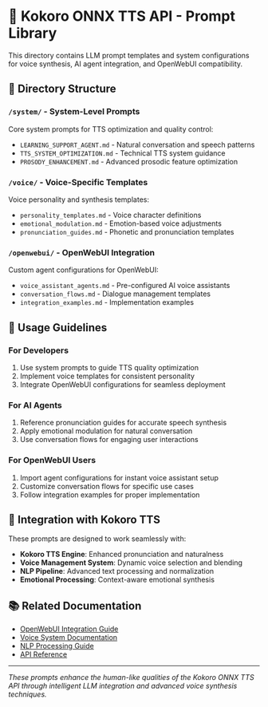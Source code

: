 # 🤖 Kokoro ONNX TTS API - Prompt Library

This directory contains LLM prompt templates and system configurations for voice synthesis, AI agent integration, and OpenWebUI compatibility.

## 📁 Directory Structure

### `/system/` - System-Level Prompts
Core system prompts for TTS optimization and quality control:
- `LEARNING_SUPPORT_AGENT.md` - Natural conversation and speech patterns
- `TTS_SYSTEM_OPTIMIZATION.md` - Technical TTS system guidance
- `PROSODY_ENHANCEMENT.md` - Advanced prosodic feature optimization

### `/voice/` - Voice-Specific Templates
Voice personality and synthesis templates:
- `personality_templates.md` - Voice character definitions
- `emotional_modulation.md` - Emotion-based voice adjustments
- `pronunciation_guides.md` - Phonetic and pronunciation templates

### `/openwebui/` - OpenWebUI Integration
Custom agent configurations for OpenWebUI:
- `voice_assistant_agents.md` - Pre-configured AI voice assistants
- `conversation_flows.md` - Dialogue management templates
- `integration_examples.md` - Implementation examples

## 🎯 Usage Guidelines

### For Developers
1. Use system prompts to guide TTS quality optimization
2. Implement voice templates for consistent personality
3. Integrate OpenWebUI configurations for seamless deployment

### For AI Agents
1. Reference pronunciation guides for accurate speech synthesis
2. Apply emotional modulation for natural conversation
3. Use conversation flows for engaging user interactions

### For OpenWebUI Users
1. Import agent configurations for instant voice assistant setup
2. Customize conversation flows for specific use cases
3. Follow integration examples for proper implementation

## 🔧 Integration with Kokoro TTS

These prompts are designed to work seamlessly with:
- **Kokoro TTS Engine**: Enhanced pronunciation and naturalness
- **Voice Management System**: Dynamic voice selection and blending
- **NLP Pipeline**: Advanced text processing and normalization
- **Emotional Processing**: Context-aware emotional synthesis

## 📚 Related Documentation

- [OpenWebUI Integration Guide](../../docs/usage/OPENWEBUI-INTEGRATION.md)
- [Voice System Documentation](../voice/README.md)
- [NLP Processing Guide](../nlp/README.md)
- [API Reference](../../docs/api/README.md)

---

*These prompts enhance the human-like qualities of the Kokoro ONNX TTS API through intelligent LLM integration and advanced voice synthesis techniques.*
